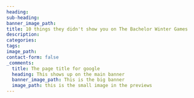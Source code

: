 ```yaml
---
heading:
sub-heading:
banner_image_path:
title: 10 things they didn't show you on The Bachelor Winter Games
description:
categories:
tags:
image_path:
contact-form: false
_comments:
  title: The page title for google
  heading: This shows up on the main banner
  banner_image_path: This is the big banner
  image_path: this is the small image in the previews
---
```

